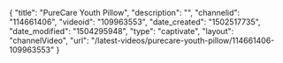 {
    "title": "PureCare Youth Pillow",
    "description": "",
    "channelid": "114661406",
    "videoid": "109963553",
    "date_created": "1502517735",
    "date_modified": "1504295948",
    "type": "captivate",
    "layout": "channelVideo",
    "url": "\/latest-videos\/purecare-youth-pillow\/114661406-109963553"
}